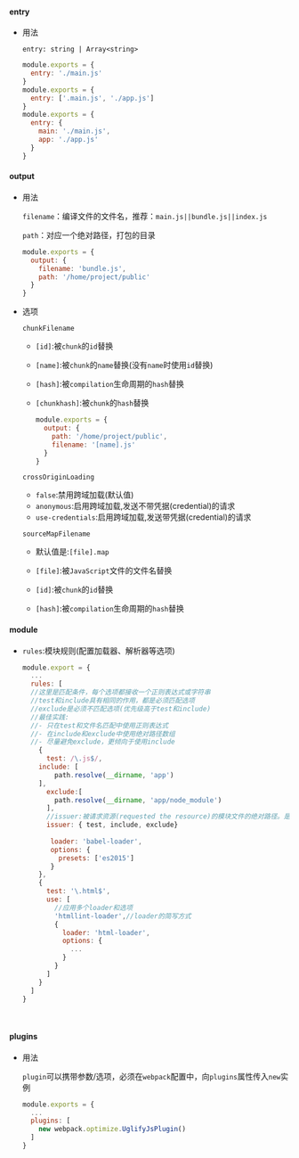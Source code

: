 #### entry

- 用法

  `entry: string | Array<string>`

  ```javascript
  module.exports = {
    entry: './main.js'
  }
  module.exports = {
    entry: ['.main.js', './app.js']
  }
  module.exports = {
    entry: {
      main: './main.js',
      app: './app.js'
    }
  }
  ```

#### output

- 用法

  `filename`：编译文件的文件名，推荐：`main.js||bundle.js||index.js`

  `path`：对应一个绝对路径，打包的目录

  ```javascript
  module.exports = {
    output: {
      filename: 'bundle.js',
      path: '/home/project/public'
    }
  }
  ```

- 选项

  `chunkFilename`

  - `[id]`:被`chunk`的`id`替换

  - `[name]`:被`chunk`的`name`替换(没有`name`时使用`id`替换)

  - `[hash]`:被`compilation`生命周期的`hash`替换

  - `[chunkhash]`:被`chunk`的`hash`替换

    ```javascript
    module.exports = {
      output: {
        path: '/home/project/public',
        filename: '[name].js'
      }
    }
    ```

  `crossOriginLoading`

  - `false`:禁用跨域加载(默认值)
  - `anonymous`:启用跨域加载,发送不带凭据(credential)的请求
  - `use-credentials`:启用跨域加载,发送带凭据(credential)的请求

  `sourceMapFilename`

  - 默认值是:`[file].map`


  - `[file]`:被`JavaScript`文件的文件名替换
  - `[id]`:被`chunk`的`id`替换
  - `[hash]`:被`compilation`生命周期的`hash`替换

#### module

- `rules`:模块规则(配置加载器、解析器等选项)

  ```javascript
  module.export = {
    ...
    rules: [
    //这里是匹配条件，每个选项都接收一个正则表达式或字符串
    //test和include具有相同的作用，都是必须匹配选项
    //exclude是必须不匹配选项(优先级高于test和include)
    //最佳实践:
    //- 只在test和文件名匹配中使用正则表达式
    //- 在include和exclude中使用绝对路径数组
    //- 尽量避免exclude，更倾向于使用include
      {
        test: /\.js$/,
   	  include: [
          path.resolve(__dirname, 'app')
   	  ],
        exclude:[
          path.resolve(__dirname, 'app/node_module')
        ],
        //issuer:被请求资源(requested the resource)的模块文件的绝对路径。是导入时的位置。
        issuer: { test, include, exclude}
        
         loader: 'babel-loader',
         options: {
           presets: ['es2015']
         }
      },
      {
        test: '\.html$',
        use: [
          //应用多个loader和选项
          'htmllint-loader',//loader的简写方式
          {
            loader: 'html-loader',
            options: {
              ...
            }
          }
        ]  
      }  
    ]
  }
  ```

  ​

#### plugins

- 用法

  `plugin`可以携带参数/选项，必须在`webpack`配置中，向`plugins`属性传入`new`实例

  ```javascript
  module.exports = {
    ...
    plugins: [
      new webpack.optimize.UglifyJsPlugin()
    ]
  }
  ```

  ​